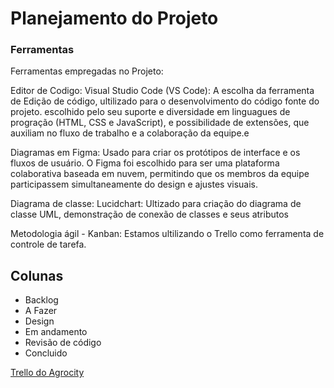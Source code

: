 # Planejamento do Projeto



### Ferramentas 
Ferramentas empregadas no Projeto:

Editor de Codigo:
  Visual Studio Code (VS Code): A escolha da ferramenta de Edição de código, ultilizado para o desenvolvimento do código fonte do projeto. escolhido pelo seu suporte e diversidade em linguagues de progração (HTML, CSS e JavaScript), e possibilidade de extensões, que auxiliam no fluxo de trabalho e a colaboração da equipe.e

Diagramas em Figma:
 Usado para criar os protótipos de interface e os fluxos de usuário. O Figma foi escolhido para ser uma plataforma colaborativa baseada em nuvem, permitindo que os membros da equipe participassem simultaneamente do design e ajustes visuais.

Diagrama de classe:
  Lucidchart: Ultizado para criação do diagrama de classe UML, demonstração de conexão de classes e seus atributos
  
Metodologia ágil - Kanban:
  Estamos ultilizando o Trello como ferramenta de controle de tarefa.

  ## Colunas
  - Backlog
  - A Fazer
  - Design
  - Em andamento
  - Revisão de código
  - Concluido

  [Trello do Agrocity](https://trello.com/b/JJJmeMQI/agrocity)